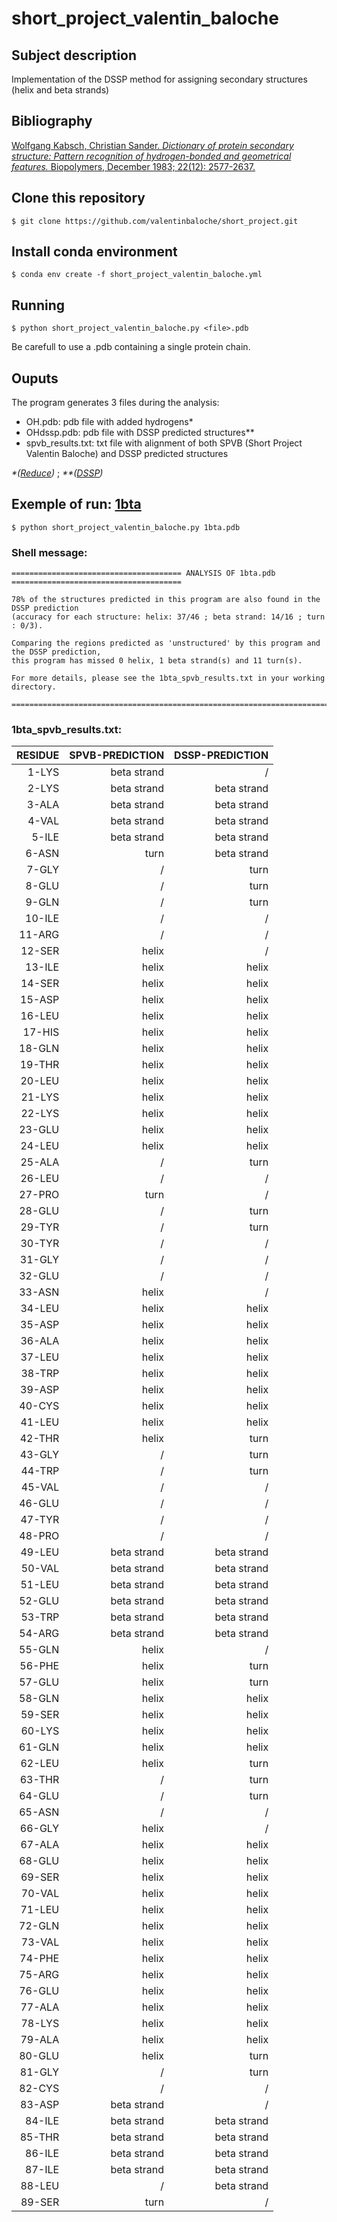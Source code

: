 # short_project_valentin_baloche
## Subject description
Implementation of the DSSP method for assigning secondary structures (helix and beta strands)

## Bibliography
[Wolfgang Kabsch, Christian Sander. _Dictionary of protein secondary structure: Pattern recognition of hydrogen-bonded and geometrical features._ Biopolymers, December 1983; 22(12): 2577-2637.](https://doi.org/10.1002/bip.360221211)

## Clone this repository
```
$ git clone https://github.com/valentinbaloche/short_project.git
```

## Install conda environment
```
$ conda env create -f short_project_valentin_baloche.yml
```

## Running
`$ python short_project_valentin_baloche.py <file>.pdb`

Be carefull to use a <file>.pdb containing a single protein chain.

## Ouputs
The program generates 3 files during the analysis:
- OH.pdb: pdb file with added hydrogens*
- OHdssp.pdb: pdb file with DSSP predicted structures**
- spvb_results.txt: txt file with alignment of both SPVB (Short Project Valentin Baloche) and DSSP predicted structures
  
_*([Reduce](https://github.com/rlabduke/reduce))_ ; _**([DSSP](https://biopython.org/docs/1.75/api/Bio.PDB.DSSP.html))_

## Exemple of run: [1bta](https://www.rcsb.org/structure/1BTA)
`$ python short_project_valentin_baloche.py 1bta.pdb`
  
### Shell message:
```
====================================== ANALYSIS OF 1bta.pdb ====================================== 

78% of the structures predicted in this program are also found in the DSSP prediction 
(accuracy for each structure: helix: 37/46 ; beta strand: 14/16 ; turn : 0/3). 

Comparing the regions predicted as 'unstructured' by this program and the DSSP prediction, 
this program has missed 0 helix, 1 beta strand(s) and 11 turn(s).

For more details, please see the 1bta_spvb_results.txt in your working directory.

==================================================================================================

```
### 1bta_spvb_results.txt:
| RESIDUE | SPVB-PREDICTION | DSSP-PREDICTION |
|--------:|----------------:|----------------:|  
| 1-LYS   |    beta strand  |               / |
| 2-LYS   |    beta strand  |     beta strand |
| 3-ALA   |    beta strand  |     beta strand |
| 4-VAL   |    beta strand  |     beta strand |
| 5-ILE   |    beta strand  |     beta strand |
| 6-ASN   |           turn  |     beta strand |
| 7-GLY   |              /  |            turn |
| 8-GLU   |              /  |            turn |
| 9-GLN   |              /  |            turn |
|10-ILE   |              /  |               / |
|11-ARG   |              /  |               / |
|12-SER   |          helix  |               / |
|13-ILE   |          helix  |           helix |
|14-SER   |          helix  |           helix |
|15-ASP   |          helix  |           helix |
|16-LEU   |          helix  |           helix |
|17-HIS   |          helix  |           helix |
|18-GLN   |          helix  |           helix |
|19-THR   |          helix  |           helix |
|20-LEU   |          helix  |           helix |
|21-LYS   |          helix  |           helix |
|22-LYS   |          helix  |           helix |
|23-GLU   |          helix  |           helix |
|24-LEU   |          helix  |           helix |
|25-ALA   |              /  |            turn |
|26-LEU   |              /  |               / |
|27-PRO   |           turn  |               / |
|28-GLU   |              /  |            turn |
|29-TYR   |              /  |            turn |
|30-TYR   |              /  |               / |
|31-GLY   |              /  |               / |
|32-GLU   |              /  |               / |
|33-ASN   |          helix  |               / |
|34-LEU   |          helix  |           helix |
|35-ASP   |          helix  |           helix |
|36-ALA   |          helix  |           helix |
|37-LEU   |          helix  |           helix |
|38-TRP   |          helix  |           helix |
|39-ASP   |          helix  |           helix |
|40-CYS   |          helix  |           helix |
|41-LEU   |          helix  |           helix |
|42-THR   |          helix  |            turn |
|43-GLY   |              /  |            turn |
|44-TRP   |              /  |            turn |
|45-VAL   |              /  |               / |
|46-GLU   |              /  |               / |
|47-TYR   |              /  |               / |
|48-PRO   |              /  |               / |
|49-LEU   |    beta strand  |     beta strand |
|50-VAL   |    beta strand  |     beta strand |
|51-LEU   |    beta strand  |     beta strand |
|52-GLU   |    beta strand  |     beta strand |
|53-TRP   |    beta strand  |     beta strand |
|54-ARG   |    beta strand  |     beta strand |
|55-GLN   |          helix  |               / |
|56-PHE   |          helix  |            turn |
|57-GLU   |          helix  |            turn |
|58-GLN   |          helix  |           helix |
|59-SER   |          helix  |           helix |
|60-LYS   |          helix  |           helix |
|61-GLN   |          helix  |           helix |
|62-LEU   |          helix  |            turn |
|63-THR   |              /  |            turn |
|64-GLU   |              /  |            turn |
|65-ASN   |              /  |               / |
|66-GLY   |          helix  |               / |
|67-ALA   |          helix  |           helix |
|68-GLU   |          helix  |           helix |
|69-SER   |          helix  |           helix |
|70-VAL   |          helix  |           helix |
|71-LEU   |          helix  |           helix |
|72-GLN   |          helix  |           helix |
|73-VAL   |          helix  |           helix |
|74-PHE   |          helix  |           helix |
|75-ARG   |          helix  |           helix |
|76-GLU   |          helix  |           helix |
|77-ALA   |          helix  |           helix |
|78-LYS   |          helix  |           helix |
|79-ALA   |          helix  |           helix |
|80-GLU   |          helix  |            turn |
|81-GLY   |              /  |            turn |
|82-CYS   |              /  |               / |
|83-ASP   |    beta strand  |               / |
|84-ILE   |    beta strand  |     beta strand |
|85-THR   |    beta strand  |     beta strand |
|86-ILE   |    beta strand  |     beta strand |
|87-ILE   |    beta strand  |     beta strand |
|88-LEU   |              /  |     beta strand |
|89-SER   |           turn  |               / |

  
